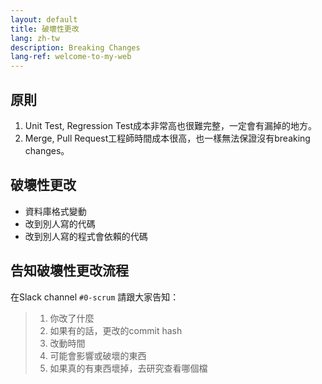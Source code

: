 ```yaml
---
layout: default
title: 破壞性更改
lang: zh-tw
description: Breaking Changes
lang-ref: welcome-to-my-web
---
```




## 原則

1. Unit Test, Regression Test成本非常高也很難完整，一定會有漏掉的地方。
1. Merge, Pull Request工程師時間成本很高，也一樣無法保證沒有breaking changes。

## 破壞性更改

* 資料庫格式變動
* 改到別人寫的代碼
* 改到別人寫的程式會依賴的代碼

## 告知破壞性更改流程

在Slack channel `#0-scrum` 請跟大家告知：

> 1. 你改了什麼
> 2. 如果有的話，更改的commit hash
> 3. 改動時間
> 4. 可能會影響或破壞的東西
> 5. 如果真的有東西壞掉，去研究查看哪個檔